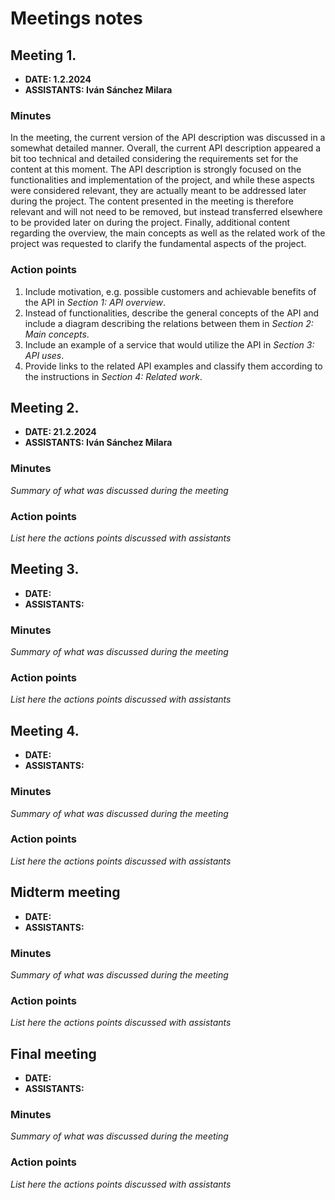 # Meetings notes

## Meeting 1.
* **DATE: 1.2.2024**
* **ASSISTANTS: Iván Sánchez Milara**

### Minutes
In the meeting, the current version of the API description was discussed in a somewhat detailed manner. Overall, the current API description appeared a bit too technical and detailed considering the requirements set for the content at this moment. The API description is strongly focused on the functionalities and implementation of the project, and while these aspects were considered relevant, they are actually meant to be addressed later during the project. The content presented in the meeting is therefore relevant and will not need to be removed, but instead transferred elsewhere to be provided later on during the project. Finally, additional content regarding the overview, the main concepts as well as the related work of the project was requested to clarify the fundamental aspects of the project.

### Action points
1. Include motivation, e.g. possible customers and achievable benefits of the API in *Section 1: API overview*. 
2. Instead of functionalities, describe the general concepts of the API and include a diagram describing the relations between them in *Section 2: Main concepts*.
3. Include an example of a service that would utilize the API in *Section 3: API uses*.
4. Provide links to the related API examples and classify them according to the instructions in *Section 4: Related work*.

## Meeting 2.
* **DATE: 21.2.2024**
* **ASSISTANTS: Iván Sánchez Milara**

### Minutes
*Summary of what was discussed during the meeting*

### Action points
*List here the actions points discussed with assistants*




## Meeting 3.
* **DATE:**
* **ASSISTANTS:**

### Minutes
*Summary of what was discussed during the meeting*

### Action points
*List here the actions points discussed with assistants*




## Meeting 4.
* **DATE:**
* **ASSISTANTS:**

### Minutes
*Summary of what was discussed during the meeting*

### Action points
*List here the actions points discussed with assistants*




## Midterm meeting
* **DATE:**
* **ASSISTANTS:**

### Minutes
*Summary of what was discussed during the meeting*

### Action points
*List here the actions points discussed with assistants*




## Final meeting
* **DATE:**
* **ASSISTANTS:**

### Minutes
*Summary of what was discussed during the meeting*

### Action points
*List here the actions points discussed with assistants*




